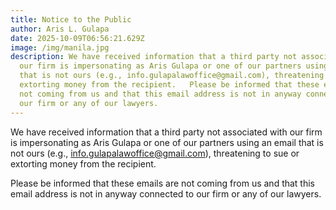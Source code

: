 ```yaml
---
title: Notice to the Public
author: Aris L. Gulapa
date: 2025-10-09T06:56:21.629Z
image: /img/manila.jpg
description: We have received information that a third party not associated with
  our firm is impersonating as Aris Gulapa or one of our partners using an email
  that is not ours (e.g., info.gulapalawoffice@gmail.com), threatening to sue or
  extorting money from the recipient.   Please be informed that these emails are
  not coming from us and that this email address is not in anyway connected to
  our firm or any of our lawyers.
---
```

We have received information that a third party not associated with our firm is impersonating as Aris Gulapa or one of our partners using an email that is not ours (e.g., info.gulapalawoffice@gmail.com), threatening to sue or extorting money from the recipient. 

Please be informed that these emails are not coming from us and that this email address is not in anyway connected to our firm or any of our lawyers.